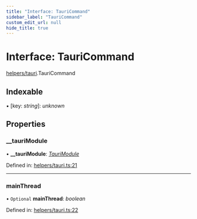 ```yaml
---
title: "Interface: TauriCommand"
sidebar_label: "TauriCommand"
custom_edit_url: null
hide_title: true
---
```


# Interface: TauriCommand

[helpers/tauri](../modules/helpers_tauri.md).TauriCommand

## Indexable

▪ [key: *string*]: *unknown*

## Properties

### \_\_tauriModule

• **\_\_tauriModule**: [*TauriModule*](../modules/helpers_tauri.md#taurimodule)

Defined in: [helpers/tauri.ts:21](https://github.com/tauri-apps/tauri/blob/850a99a5/tooling/api/src/helpers/tauri.ts#L21)

___

### mainThread

• `Optional` **mainThread**: *boolean*

Defined in: [helpers/tauri.ts:22](https://github.com/tauri-apps/tauri/blob/850a99a5/tooling/api/src/helpers/tauri.ts#L22)
